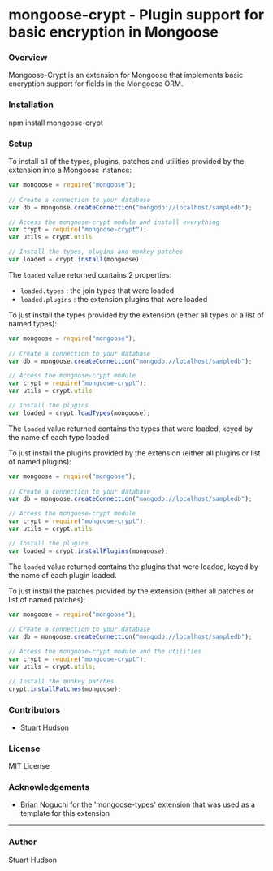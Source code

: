 mongoose-crypt - Plugin support for basic encryption in Mongoose
==============

### Overview

Mongoose-Crypt is an extension for Mongoose that implements basic encryption support for fields in the 
Mongoose ORM.  

### Installation
  npm install mongoose-crypt

### Setup
To install all of the types, plugins, patches and utilities provided by the extension into a Mongoose 
instance:

```js
var mongoose = require("mongoose");
   
// Create a connection to your database
var db = mongoose.createConnection("mongodb://localhost/sampledb");

// Access the mongoose-crypt module and install everything
var crypt = require("mongoose-crypt");
var utils = crypt.utils

// Install the types, plugins and monkey patches
var loaded = crypt.install(mongoose);
```

The `loaded` value returned contains 2 properties:

- `loaded.types` : the join types that were loaded
- `loaded.plugins` : the extension plugins that were loaded

To just install the types provided by the extension (either all types or a list of named types):

```js
var mongoose = require("mongoose");
 
// Create a connection to your database
var db = mongoose.createConnection("mongodb://localhost/sampledb");

// Access the mongoose-crypt module
var crypt = require("mongoose-crypt");
var utils = crypt.utils

// Install the plugins
var loaded = crypt.loadTypes(mongoose);
```

The `loaded` value returned contains the types that were loaded, keyed by the name of each type 
loaded.

To just install the plugins provided by the extension (either all plugins or list of named plugins):

```js
var mongoose = require("mongoose");
   
// Create a connection to your database
var db = mongoose.createConnection("mongodb://localhost/sampledb");

// Access the mongoose-crypt module
var crypt = require("mongoose-crypt");
var utils = crypt.utils

// Install the plugins
var loaded = crypt.installPlugins(mongoose);
```

The `loaded` value returned contains the plugins that were loaded, keyed by the name of each plugin 
loaded.

To just install the patches provided by the extension (either all patches or list of named patches):

```js
var mongoose = require("mongoose");
   
// Create a connection to your database
var db = mongoose.createConnection("mongodb://localhost/sampledb");

// Access the mongoose-crypt module and the utilities
var crypt = require("mongoose-crypt");
var utils = crypt.utils;

// Install the monkey patches
crypt.installPatches(mongoose);
```

### Contributors
- [Stuart Hudson](https://github.com/goulash1971)

### License
MIT License

### Acknowledgements
- [Brian Noguchi](https://github.com/bnoguchi) for the 'mongoose-types' extension that was used as a template for this extension

---
### Author
Stuart Hudson    
